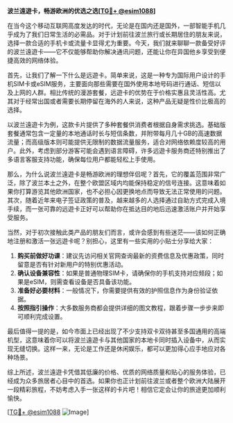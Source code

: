 **波兰遠遊卡，畅游欧洲的优选之选[[TG💪+ @esim1088](https://t.me/s/esim1088)]**

在当今这个移动互联网高度发达的时代，无论是在国内还是国外，一部智能手机几乎成为了我们日常生活的必需品。对于计划前往波兰旅行或长期居住的朋友来说，选择一款合适的手机卡或流量卡显得尤为重要。今天，我们就来聊聊一款备受好评的波兰遠遊卡——它不仅能够帮助你解决通讯问题，还能让你在异国他乡享受到便捷高效的网络体验。

首先，让我们了解一下什么是远遊卡。简单来说，这是一种专为国际用户设计的手机SIM卡或eSIM服务，主要面向那些需要在国外使用本地号码进行通话、短信以及上网的人群。相比传统的漫游套餐，远遊卡的优势在于价格实惠且灵活性高。尤其对于经常出国或者需要长期停留在海外的人来说，这种产品无疑是性价比极高的选择。

以波兰遠遊卡为例，这款卡片提供了多种套餐供消费者根据自身需求挑选。基础版套餐通常包含一定量的本地通话时长与短信条数，并附带每月几十GB的高速数据流量；而高级版本则可能提供无限制的数据流量服务，适合对网络依赖度较高的用户。此外，考虑到部分游客可能会遇到语言障碍，许多远遊卡服务商还特别推出了多语言客服支持功能，确保每位用户都能轻松上手使用。

那么，为什么说波兰遠遊卡是畅游欧洲的理想伴侣呢？首先，它的覆盖范围非常广泛，除了波兰本土之外，在整个欧盟区域内均能保持稳定的信号连接。这意味着如果你打算游览其他欧洲国家，也不必担心因更换地点而导致无法正常使用的问题。其次，随着近年来电子签证政策的普及，越来越多的人选择通过自助方式完成入境手续，而一张可靠的远遊卡正好可以帮助你在抵达目的地后迅速激活账户并开始享受服务。

当然，对于初次接触此类产品的朋友们而言，或许会感到有些迷茫——该如何正确地注册和激活一张远遊卡呢？别担心，这里有一些实用的小贴士分享给大家：

1. **购买前做好功课**：建议先访问相关官网查询最新的资费信息及优惠政策，同时留意是否有针对新用户的特别优惠活动。
2. **确认设备兼容性**：如果是普通物理SIM卡，请确保你的手机支持对应频段；如果是eSIM，则需查看设备是否具备该功能。
3. **准备好必要材料**：一般情况下，你需要提供有效的护照信息作为身份验证依据。
4. **按照指引操作**：大多数服务商都会提供详细的图文教程，跟着步骤一步步来即可顺利完成设置。

最后值得一提的是，如今市面上已经出现了不少支持双卡双待甚至多国通用的高端机型，这意味着你可以将波兰遠遊卡与其他国家的本地卡同时插入设备中，从而实现无缝切换。这样一来，无论是工作还是休闲娱乐，都可以更加得心应手地应对各种场景。

综上所述，波兰遠遊卡凭借其低廉的价格、优质的网络质量和贴心的服务体验，已经成为众多旅居者心目中的首选。如果你也正计划前往波兰或者整个欧洲大陆展开一段精彩旅程，不妨考虑入手一张这样的卡片吧！相信它定会让你的旅途更加顺利愉快。

[[TG💪+ @esim1088](https://t.me/s/esim1088) ![Image](https://i.postimg.cc/4NQfJmqS/Snipaste-2025-05-13-00-14-12.png)]